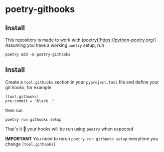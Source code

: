 # poetry-githooks

## Install

This repository is made to work with (poetry)[https://python-poetry.org/]
Assuming you have a working `poetry` setup, run

```
poetry add -D poetry-githooks
```

## Install

Create a `tool.githooks` section in your `pyproject.toml` file and define your git hooks, for example

```
[tool.githooks]
pre-commit = "black ."
```

then run

```
poetry run githooks setup
```

That's it :tada: your hooks will be run using `poetry` when expected

**IMPORTANT** You need to rerun `poetry run githooks setup` everytime you change `[tool.githooks]`
